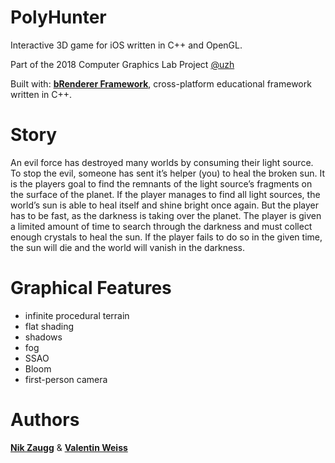 # PolyHunter

Interactive 3D game for iOS written in C++ and OpenGL.

Part of the 2018 Computer Graphics Lab Project [@uzh](https://github.com/uzh)

Built with: [**bRenderer Framework**](http://brenderer.b-dimension.com/), cross-platform educational framework written in C++.

# Story
An evil force has destroyed many worlds by consuming their light source. To stop the evil, someone has sent it’s helper (you) to heal the broken sun. It is the players goal to find the remnants of the light source’s fragments on the surface of the planet. If the player manages to find all light sources, the world’s sun is able to heal itself and shine bright once again. But the player has to be fast, as the darkness is taking over the planet. The player is given a limited amount of time to search through the darkness and must collect enough crystals to heal the sun. If the player fails to do so in the given time, the sun will die and the world will vanish in the darkness.


# Graphical Features
* infinite procedural terrain
* flat shading
* shadows
* fog
* SSAO
* Bloom
* first-person camera

# Authors
[**Nik Zaugg**](https://github.com/nikzaugg) & [**Valentin Weiss**](https://github.com/WeissDev)
